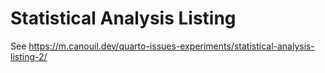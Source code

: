 # Statistical Analysis Listing

See https://m.canouil.dev/quarto-issues-experiments/statistical-analysis-listing-2/
